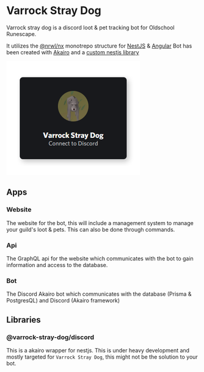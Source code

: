 # Varrock Stray Dog

Varrock stray dog is a discord loot & pet tracking bot for Oldschool Runescape.

It utilizes the [@nrwl/nx](https://github.com/nrwl/nx) monotrepo structure for [NestJS](https://github.com/nestjs/nest) & [Angular](https://github.com/angular/angular)
Bot has been created with [Akairo](https://github.com/discord-akairo/discord-akairo) and a [custom nestjs library](https://github.com/Varrock-Stray-Dog/Varrock-Stray-Dog/tree/master/libs/discord)

[![Connect to discord](https://github.com/Varrock-Stray-Dog/Varrock-Stray-Dog/raw/master/apps/web/src/assets/connect-to-discord.png)](https://discord.com/oauth2/authorize?client_id=746303551722094623&scope=bot&permissions=268627008)
    
## Apps

### Website

The website for the bot, this will include a management system to manage your guild's loot & pets. This can also be done through commands.

### Api

The GraphQL api for the website which communicates with the bot to gain information and access to the database.

### Bot

The Discord Akairo bot which communicates with the database (Prisma & PostgresQL) and Discord (Akairo framework)


## Libraries

### @varrock-stray-dog/discord

This is a akairo wrapper for nestjs. This is under heavy development and mostly targeted for `Varrock Stray Dog`, this might not be the solution to your bot.
